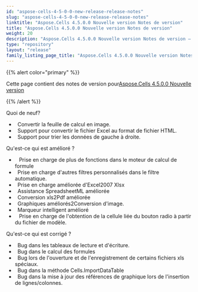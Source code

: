 ```yaml
---
id: "aspose-cells-4-5-0-0-new-release-release-notes"
slug: "aspose-cells-4-5-0-0-new-release-release-notes"
linktitle: "Aspose.Cells 4.5.0.0 Nouvelle version Notes de version"
title: "Aspose.Cells 4.5.0.0 Nouvelle version Notes de version"
weight: 20
description: "Aspose.Cells 4.5.0.0 Nouvelle version Notes de version – the latest updates and fixes."
type: "repository"
layout: "release"
family_listing_page_title: "Aspose.Cells 4.5.0.0 Nouvelle version Notes de version"
---
```

{{% alert color="primary" %}} 

 Cette page contient des notes de version pour[Aspose.Cells 4.5.0.0 Nouvelle version](https://releases.aspose.com/cells/net/new-releases/aspose.cells-4.5.0.0-new-release/)

{{% /alert %}} 

 Quoi de neuf?



- ` `Convertir la feuille de calcul en image.
- ` `Support pour convertir le fichier Excel au format de fichier HTML.
- ` `Support pour trier les données de gauche à droite.



 Qu'est-ce qui est amélioré ?



- ` ` Prise en charge de plus de fonctions dans le moteur de calcul de formule
- ` `Prise en charge d'autres filtres personnalisés dans le filtre automatique.
- ` `Prise en charge améliorée d'Excel2007 Xlsx
- ` `Assistance SpreadsheetML améliorée
- ` `Conversion xls2Pdf améliorée
- ` `Graphiques améliorés2Conversion d'image.
- ` `Marqueur intelligent amélioré
- ` ` Prise en charge de l'obtention de la cellule liée du bouton radio à partir du fichier de modèle.



 Qu'est-ce qui est corrigé ?



- ` `Bug dans les tableaux de lecture et d'écriture.
- ` `Bug dans le calcul des formules
- ` `Bug lors de l'ouverture et de l'enregistrement de certains fichiers xls spéciaux.
- ` `Bug dans la méthode Cells.ImportDataTable
- ` `Bug dans la mise à jour des références de graphique lors de l'insertion de lignes/colonnes.
